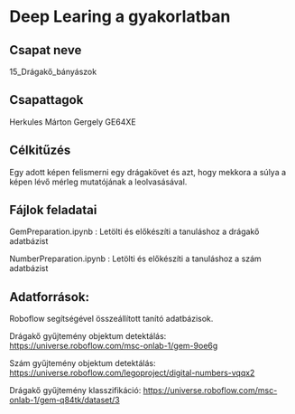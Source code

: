 # Deep Learing a gyakorlatban

## Csapat neve

15_Drágakő_bányászok

## Csapattagok

Herkules Márton Gergely GE64XE

## Célkitűzés

Egy adott képen felismerni egy drágakövet és azt, hogy mekkora a súlya a képen lévő mérleg mutatójának a leolvasásával.

## Fájlok feladatai

GemPreparation.ipynb : Letölti és előkészíti a tanuláshoz a drágakő adatbázist

NumberPreparation.ipynb : Letölti és előkészíti a tanuláshoz a szám adatbázist

## Adatforrások:
Roboflow segítségével összeállított tanító adatbázisok. 

Drágakő gyűjtemény objektum detektálás: https://universe.roboflow.com/msc-onlab-1/gem-9oe6g

Szám gyűjtemény objektum detektálás: https://universe.roboflow.com/legoproject/digital-numbers-vqqx2

Drágakő gyűjtemény klasszifikáció:
https://universe.roboflow.com/msc-onlab-1/gem-q84tk/dataset/3
